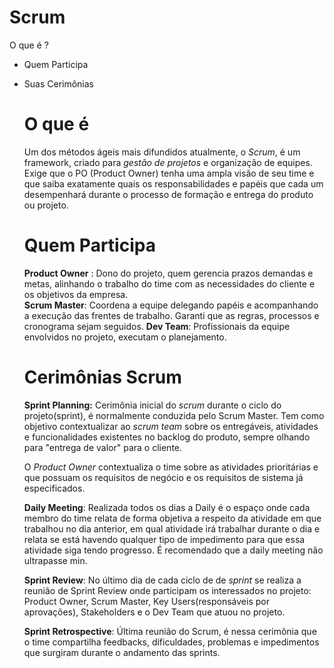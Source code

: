   # Scrum

  O que é ?

- Quem Participa 

- Suas Cerimônias 

  # O que é 

  Um dos métodos ágeis mais difundidos atualmente, o _Scrum_, é um framework, criado para _gestão de projetos_ e organização de equipes. Exige que o PO (Product Owner)   tenha uma ampla visão de seu time e que saiba exatamente quais os responsabilidades e papéis que cada um desempenhará durante o processo de formação e entrega do       produto ou projeto. 

  # Quem Participa

  **Product Owner** : Dono do projeto, quem gerencia prazos demandas e metas, alinhando o trabalho do time com as necessidades do cliente e os objetivos da empresa.    
  **Scrum Master**: Coordena a equipe delegando papéis e acompanhando a execução das frentes de trabalho. Garanti que as regras, processos e cronograma sejam  seguidos. 
  **Dev Team**: Profissionais  da equipe envolvidos no projeto, executam o planejamento. 

  # Cerimônias Scrum

  **Sprint Planning:** Cerimônia inicial do _scrum_ durante o ciclo do projeto(sprint), é normalmente conduzida pelo Scrum Master. Tem como objetivo contextualizar ao _scrum team_ sobre os entregáveis, atividades e funcionalidades existentes no backlog do produto, sempre olhando para "entrega de valor" para o cliente.

  O _Product Owner_ contextualiza o time sobre as atividades prioritárias e que possuam os requisitos de negócio e os requisitos de sistema já especificados.

  **Daily Meeting**: Realizada todos os dias a Daily é o espaço onde cada membro do time relata de forma objetiva a respeito da atividade em que trabalhou no dia anterior, em qual atividade irá trabalhar durante o dia e relata se está havendo qualquer tipo de impedimento para que essa atividade siga tendo progresso. É recomendado que a daily meeting não ultrapasse min.

  **Sprint Review**: No último dia de cada ciclo de de _sprint_ se realiza a reunião de Sprint Review onde participam os interessados no projeto: Product Owner, Scrum Master, Key Users(responsáveis por aprovações), Stakeholders e o Dev Team que atuou no projeto. 

  **Sprint Retrospective**: Última  reunião do Scrum, é nessa cerimônia que o time compartilha feedbacks, dificuldades, problemas e impedimentos que surgiram durante o andamento das sprints.

  
